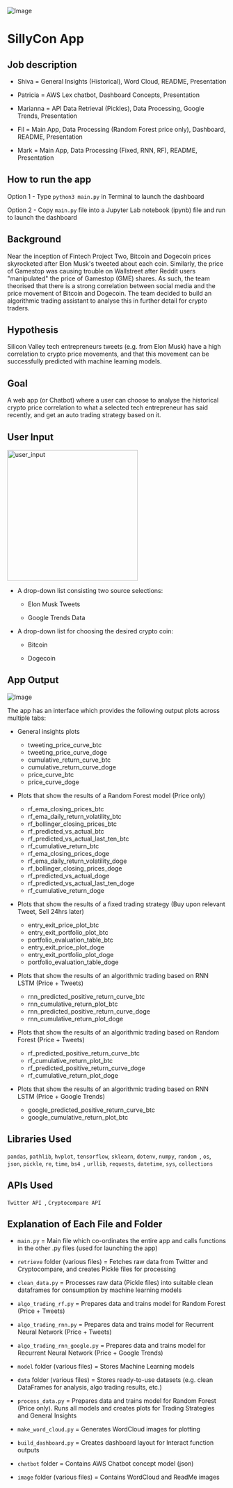 
![Image](image/readme_background.png)


# SillyCon App


## Job description

- Shiva = General Insights (Historical), Word Cloud, README, Presentation

- Patricia = AWS Lex chatbot, Dashboard Concepts, Presentation

- Marianna = API Data Retrieval (Pickles), Data Processing, Google Trends, Presentation

- Fil = Main App, Data Processing (Random Forest price only), Dashboard, README, Presentation

- Mark = Main App, Data Processing (Fixed, RNN, RF), README, Presentation


## How to run the app

Option 1 - Type `python3 main.py` in Terminal to launch the dashboard

Option 2 - Copy `main.py` file into a Jupyter Lab notebook (ipynb) file and run to launch the dashboard


## Background
Near the inception of Fintech Project Two, Bitcoin and Dogecoin prices skyrocketed after Elon Musk's tweeted about each coin. Similarly, the price of Gamestop was causing trouble on Wallstreet after Reddit users "manipulated" the price of Gamestop (GME) shares. As such, the team theorised that there is a strong correlation between social media and the price movement of Bitcoin and Dogecoin.  The team decided to build an algorithmic trading assistant to analyse this in further detail for crypto traders.


## Hypothesis
Silicon Valley tech entrepreneurs tweets (e.g. from Elon Musk) have a high correlation to crypto price movements, and that this movement can be successfully predicted with machine learning models. 


## Goal
A web app (or Chatbot) where a user can choose to analyse the historical crypto price correlation to what a selected tech entrepreneur has said recently, and get an auto trading strategy based on it.


## User Input
<img src="./image/user_input.png" alt="user_input" width="300"/>

- A drop-down list consisting two source selections:

     - Elon Musk Tweets

     - Google Trends Data
     

- A drop-down list for choosing the desired crypto coin:

     - Bitcoin

     - Dogecoin
     

## App Output
![Image](image/app_output.png)

The app has an interface which provides the following output plots across multiple tabs:

- General insights plots
    - tweeting_price_curve_btc
    - tweeting_price_curve_doge
    - cumulative_return_curve_btc
    - cumulative_return_curve_doge
    - price_curve_btc
    - price_curve_doge

- Plots that show the results of a Random Forest model (Price only)
    - rf_ema_closing_prices_btc
    - rf_ema_daily_return_volatility_btc
    - rf_bollinger_closing_prices_btc
    - rf_predicted_vs_actual_btc
    - rf_predicted_vs_actual_last_ten_btc
    - rf_cumulative_return_btc
    - rf_ema_closing_prices_doge
    - rf_ema_daily_return_volatility_doge
    - rf_bollinger_closing_prices_doge
    - rf_predicted_vs_actual_doge
    - rf_predicted_vs_actual_last_ten_doge
    - rf_cumulative_return_doge

- Plots that show the results of a fixed trading strategy (Buy upon relevant Tweet, Sell 24hrs later)
    - entry_exit_price_plot_btc
    - entry_exit_portfolio_plot_btc
    - portfolio_evaluation_table_btc
    - entry_exit_price_plot_doge
    - entry_exit_portfolio_plot_doge
    - portfolio_evaluation_table_doge

- Plots that show the results of an algorithmic trading based on RNN LSTM (Price + Tweets)
    - rnn_predicted_positive_return_curve_btc
    - rnn_cumulative_return_plot_btc
    - rnn_predicted_positive_return_curve_doge
    - rnn_cumulative_return_plot_doge

- Plots that show the results of an algorithmic trading based on Random Forest (Price + Tweets)
    - rf_predicted_positive_return_curve_btc
    - rf_cumulative_return_plot_btc
    - rf_predicted_positive_return_curve_doge
    - rf_cumulative_return_plot_doge

- Plots that show the results of an algorithmic trading based on RNN LSTM (Price + Google Trends)
    - google_predicted_positive_return_curve_btc
    - google_cumulative_return_plot_btc




## Libraries Used

`pandas`, `pathlib`, `hvplot`, `tensorflow`, `sklearn`, `dotenv`, `numpy`, `random `, `os`, `json`, `pickle`, `re`, `time`, `bs4 `, `urllib`, `requests`, `datetime`, `sys`, `collections`



## APIs Used

`Twitter API `, `Cryptocompare API`



## Explanation of Each File and Folder 

- `main.py` = Main file which co-ordinates the entire app and calls functions in the other .py files (used for launching the app)

- `retrieve` folder (various files) = Fetches raw data from Twitter and Cryptocompare, and creates Pickle files for processing

- `clean_data.py` = Processes raw data (Pickle files) into suitable clean dataframes for consumption by machine learning models

- `algo_trading_rf.py` = Prepares data and trains model for Random Forest (Price + Tweets)

- `algo_trading_rnn.py` = Prepares data and trains model for Recurrent Neural Network (Price + Tweets)

- `algo_trading_rnn_google.py` = Prepares data and trains model for Recurrent Neural Network (Price + Google Trends)

- `model` folder (various files) = Stores Machine Learning models

- `data` folder (various files) = Stores ready-to-use datasets (e.g. clean DataFrames for analysis, algo trading results, etc.)

- `process_data.py` = Prepares data and trains model for Random Forest (Price only).  Runs all models and creates plots for Trading Strategies and General Insights

- `make_word_cloud.py` = Generates WordCloud images for plotting

- `build_dashboard.py` = Creates dashboard layout for Interact function outputs

- `chatbot` folder = Contains AWS Chatbot concept model (json)

- `image` folder (various files) = Contains WordCloud and ReadMe images


